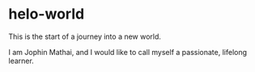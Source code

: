 # helo-world
This is the start of a journey into a new world.

I am Jophin Mathai, and I would like to call myself a passionate, lifelong learner.

